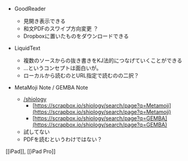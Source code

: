 
- GoodReader
    - 見開き表示できる
    - 和文PDFのスワイプ方向変更 ？
    - Dropboxに置いたものをダウンロードできる


- LiquidText
    - 複数のソースからの抜き書きをKJ法的につなげていくことができる
    - …というコンセプトは面白いが。
    - ローカルから読むのとURL指定で読むのの二択？




- MetaMoji Note / GEMBA Note
    - [/shiology](https://scrapbox.io/shiology)
        - [https://scrapbox.io/shiology/search/page?q=Metamoji](https://scrapbox.io/shiology/search/page?q=Metamoji)
        - [https://scrapbox.io/shiology/search/page?q=GEMBA](https://scrapbox.io/shiology/search/page?q=GEMBA)
    - 試してない
    - PDFを読むというわけではない？

[[iPad]], [[iPad Pro]]
